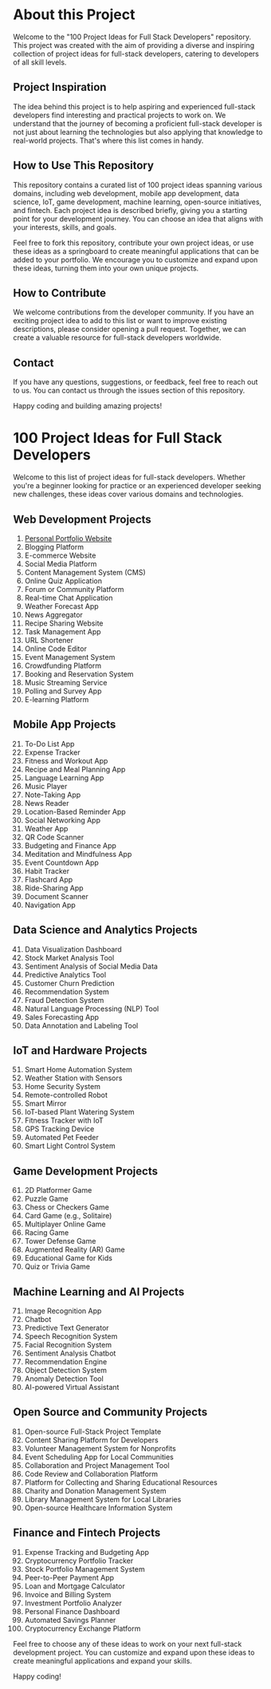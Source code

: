 # About this Project

Welcome to the "100 Project Ideas for Full Stack Developers" repository. This project was created with the aim of providing a diverse and inspiring collection of project ideas for full-stack developers, catering to developers of all skill levels.

## Project Inspiration

The idea behind this project is to help aspiring and experienced full-stack developers find interesting and practical projects to work on. We understand that the journey of becoming a proficient full-stack developer is not just about learning the technologies but also applying that knowledge to real-world projects. That's where this list comes in handy.

## How to Use This Repository

This repository contains a curated list of 100 project ideas spanning various domains, including web development, mobile app development, data science, IoT, game development, machine learning, open-source initiatives, and fintech. Each project idea is described briefly, giving you a starting point for your development journey. You can choose an idea that aligns with your interests, skills, and goals.

Feel free to fork this repository, contribute your own project ideas, or use these ideas as a springboard to create meaningful applications that can be added to your portfolio. We encourage you to customize and expand upon these ideas, turning them into your own unique projects.

## How to Contribute

We welcome contributions from the developer community. If you have an exciting project idea to add to this list or want to improve existing descriptions, please consider opening a pull request. Together, we can create a valuable resource for full-stack developers worldwide.

## Contact

If you have any questions, suggestions, or feedback, feel free to reach out to us. You can contact us through the issues section of this repository.

Happy coding and building amazing projects!



# 100 Project Ideas for Full Stack Developers

Welcome to this list of project ideas for full-stack developers. Whether you're a beginner looking for practice or an experienced developer seeking new challenges, these ideas cover various domains and technologies.

## Web Development Projects

1. [Personal Portfolio Website](https://github.com/nkayilovette03/FullStack-Developer-Portfolio)
2. Blogging Platform
3. E-commerce Website
4. Social Media Platform
5. Content Management System (CMS)
6. Online Quiz Application
7. Forum or Community Platform
8. Real-time Chat Application
9. Weather Forecast App
10. News Aggregator
11. Recipe Sharing Website
12. Task Management App
13. URL Shortener
14. Online Code Editor
15. Event Management System
16. Crowdfunding Platform
17. Booking and Reservation System
18. Music Streaming Service
19. Polling and Survey App
20. E-learning Platform

## Mobile App Projects

21. To-Do List App
22. Expense Tracker
23. Fitness and Workout App
24. Recipe and Meal Planning App
25. Language Learning App
26. Music Player
27. Note-Taking App
28. News Reader
29. Location-Based Reminder App
30. Social Networking App
31. Weather App
32. QR Code Scanner
33. Budgeting and Finance App
34. Meditation and Mindfulness App
35. Event Countdown App
36. Habit Tracker
37. Flashcard App
38. Ride-Sharing App
39. Document Scanner
40. Navigation App

## Data Science and Analytics Projects

41. Data Visualization Dashboard
42. Stock Market Analysis Tool
43. Sentiment Analysis of Social Media Data
44. Predictive Analytics Tool
45. Customer Churn Prediction
46. Recommendation System
47. Fraud Detection System
48. Natural Language Processing (NLP) Tool
49. Sales Forecasting App
50. Data Annotation and Labeling Tool

## IoT and Hardware Projects

51. Smart Home Automation System
52. Weather Station with Sensors
53. Home Security System
54. Remote-controlled Robot
55. Smart Mirror
56. IoT-based Plant Watering System
57. Fitness Tracker with IoT
58. GPS Tracking Device
59. Automated Pet Feeder
60. Smart Light Control System

## Game Development Projects

61. 2D Platformer Game
62. Puzzle Game
63. Chess or Checkers Game
64. Card Game (e.g., Solitaire)
65. Multiplayer Online Game
66. Racing Game
67. Tower Defense Game
68. Augmented Reality (AR) Game
69. Educational Game for Kids
70. Quiz or Trivia Game

## Machine Learning and AI Projects

71. Image Recognition App
72. Chatbot
73. Predictive Text Generator
74. Speech Recognition System
75. Facial Recognition System
76. Sentiment Analysis Chatbot
77. Recommendation Engine
78. Object Detection System
79. Anomaly Detection Tool
80. AI-powered Virtual Assistant

## Open Source and Community Projects

81. Open-source Full-Stack Project Template
82. Content Sharing Platform for Developers
83. Volunteer Management System for Nonprofits
84. Event Scheduling App for Local Communities
85. Collaboration and Project Management Tool
86. Code Review and Collaboration Platform
87. Platform for Collecting and Sharing Educational Resources
88. Charity and Donation Management System
89. Library Management System for Local Libraries
90. Open-source Healthcare Information System

## Finance and Fintech Projects

91. Expense Tracking and Budgeting App
92. Cryptocurrency Portfolio Tracker
93. Stock Portfolio Management System
94. Peer-to-Peer Payment App
95. Loan and Mortgage Calculator
96. Invoice and Billing System
97. Investment Portfolio Analyzer
98. Personal Finance Dashboard
99. Automated Savings Planner
100. Cryptocurrency Exchange Platform

Feel free to choose any of these ideas to work on your next full-stack development project. You can customize and expand upon these ideas to create meaningful applications and expand your skills.

Happy coding!
